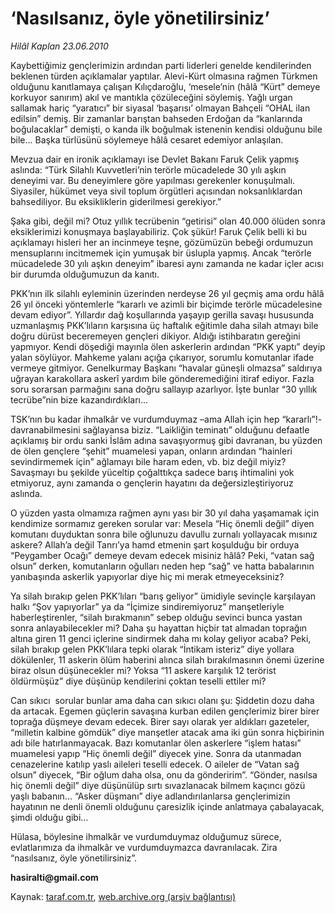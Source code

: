 # ‘Nasılsanız, öyle yönetilirsiniz’ 

*Hilâl Kaplan 23.06.2010*

<div class="yazi">
<p>Kaybettiğimiz gençlerimizin ardından parti liderleri genelde kendilerinden beklenen türden açıklamalar yaptılar. Alevi-Kürt olmasına rağmen Türkmen olduğunu kanıtlamaya çalışan Kılıçdaroğlu, ‘mesele’nin (hâlâ “Kürt” demeye korkuyor sanırım) akıl ve mantıkla çözüleceğini söylemiş. Yağlı urgan sallamak hariç “yaratıcı” bir siyasal ‘başarısı’ olmayan Bahçeli “OHAL ilan edilsin” demiş. Bir zamanlar barıştan bahseden Erdoğan da “kanlarında boğulacaklar” demişti, o kanda ilk boğulmak istenenin kendisi olduğunu bile bile... Başka türlüsünü söylemeye hâlâ cesaret edemiyor anlaşılan.</p>
<p>Mevzua dair en ironik açıklamayı ise Devlet Bakanı Faruk Çelik yapmış aslında: “Türk Silahlı Kuvvetleri’nin terörle mücadelede 30 yılı aşkın deneyimi var. Bu deneyimlere göre yapılması gerekenler konuşulmalı. Siyasiler, hükümet veya sivil toplum örgütleri açısından noksanlıklardan bahsediliyor. Bu eksikliklerin giderilmesi gerekiyor.”</p>
<p>Şaka gibi, değil mi? Otuz yıllık tecrübenin “getirisi” olan 40.000 ölüden sonra eksiklerimizi konuşmaya başlayabiliriz. Çok şükür! Faruk Çelik belli ki bu açıklamayı hisleri her an incinmeye teşne, gözümüzün bebeği ordumuzun mensuplarını incitmemek için yumuşak bir üslupla yapmış. Ancak “terörle mücadelede 30 yılı aşkın deneyim” ibaresi aynı zamanda ne kadar içler acısı bir durumda olduğumuzun da kanıtı.</p>
<p>PKK’nın ilk silahlı eyleminin üzerinden nerdeyse 26 yıl geçmiş ama ordu hâlâ 26 yıl önceki yöntemlerle “kararlı ve azimli bir biçimde terörle mücadelesine devam ediyor”. Yıllardır dağ koşullarında yaşayıp gerilla savaşı hususunda uzmanlaşmış PKK’lıların karşısına üç haftalık eğitimle daha silah atmayı bile doğru dürüst beceremeyen gençleri dikiyor. Aldığı istihbaratın gereğini yapmıyor. Kendi döşediği mayınla ölen askerlerin ardından “PKK yaptı” deyip yalan söylüyor. Mahkeme yalanı açığa çıkarıyor, sorumlu komutanlar ifade vermeye gitmiyor. Genelkurmay Başkanı “havalar güneşli olmazsa” saldırıya uğrayan karakollara askerî yardım bile gönderemediğini itiraf ediyor. Fazla soru sorarsan parmağını sana doğru sallayıp azarlıyor. İşte bunlar “30 yıllık tecrübe”nin bize kazandırdıkları...</p>
<p>TSK’nın bu kadar ihmalkâr ve vurdumduymaz –ama Allah için hep “kararlı”!- davranabilmesini sağlayansa biziz. “Laikliğin teminatı” olduğunu defaatle açıklamış bir ordu sanki İslâm adına savaşıyormuş gibi davranan, bu yüzden de ölen gençlere “şehit” muamelesi yapan, onların ardından “hainleri sevindirmemek için” ağlamayı bile haram eden, vb. biz değil miyiz? Savaşmayı bu şekilde yüceltip çoğalttıkça sadece barış ihtimalini yok etmiyoruz, aynı zamanda o gençlerin hayatını da değersizleştiriyoruz aslında.</p>
<p>O yüzden yasta olmamıza rağmen aynı yası bir 30 yıl daha yaşamamak için kendimize sormamız gereken sorular var: Mesela “Hiç önemli değil” diyen komutanı duyduktan sonra bile oğlunuzu davullu zurnalı yollayacak mısınız askere? Allah’a değil Tanrı’ya hamd etmenin şart koşulduğu bir orduya “Peygamber Ocağı” demeye devam edecek misiniz hâlâ? Peki, “vatan sağ olsun” derken, komutanların oğulları neden hep “sağ” ve hatta babalarının yanıbaşında askerlik yapıyorlar diye hiç mi merak etmeyeceksiniz?</p>
<p>Ya silah bırakıp gelen PKK’lıları “barış geliyor” ümidiyle sevinçle karşılayan halkı “Şov yapıyorlar” ya da “İçimize sindiremiyoruz” manşetleriyle haberleştirenler, “silah bırakmanın” sebep olduğu sevinci bunca yastan sonra anlayabilecekler mi? Daha şu hayattan hiçbir tat almadan toprağın altına giren 11 genci içlerine sindirmek daha mı kolay geliyor acaba? Peki, silah bırakıp gelen PKK’lılara tepki olarak “İntikam isteriz” diye yollara dökülenler, 11 askerin ölüm haberini alınca silah bırakılmasının önemi üzerine biraz olsun düşünecekler mi? Yoksa “11 askere karşılık 12 terörist öldürmüşüz” diye düşünüp kendilerini çoktan teselli ettiler mi?</p>
<p>Can sıkıcı  sorular bunlar ama daha can sıkıcı olanı şu: Şiddetin dozu daha da artacak. Egemen güçlerin savaşına kurban edilen gençlerimiz birer birer toprağa düşmeye devam edecek. Birer sayı olarak yer aldıkları gazeteler, “milletin kalbine gömdük” diye manşetler atacak ama iki gün sonra hiçbirinin adı bile hatırlanmayacak. Bazı komutanlar ölen askerlere “işlem hatası” muamelesi yapıp “Hiç önemli değil” diyecek yine. Sonra da utanmadan cenazelerine katılıp yaslı aileleri teselli edecek. O aileler de “Vatan sağ olsun” diyecek, “Bir oğlum daha olsa, onu da gönderirim”. “Gönder, nasılsa hiç önemli değil” diye düşünülüp sırtı sıvazlanacak bilmem kaçıncı gözü yaşlı babanın... “Asker düşmanı” diye adlandırılanlarsa gençlerimizin hayatının ne denli önemli olduğunu çaresizlik içinde anlatmaya çabalayacak, şimdi olduğu gibi...</p>
<p>Hülasa, böylesine ihmalkâr ve vurdumduymaz olduğumuz sürece, evlatlarımıza da ihmalkâr ve vurdumduymazca davranılacak. Zira “nasılsanız, öyle yönetilirsiniz”.</p>
<p><b>hasiralti@gmail.com</b></p></div>

Kaynak: [taraf.com.tr](http://www.taraf.com.tr:80/hilal-kaplan/makale-nasilsaniz-oyle-yonetilirsiniz.htm), [web.archive.org (arşiv bağlantısı)](http://web.archive.org/web/20100626110021/http://www.taraf.com.tr:80/hilal-kaplan/makale-nasilsaniz-oyle-yonetilirsiniz.htm)
